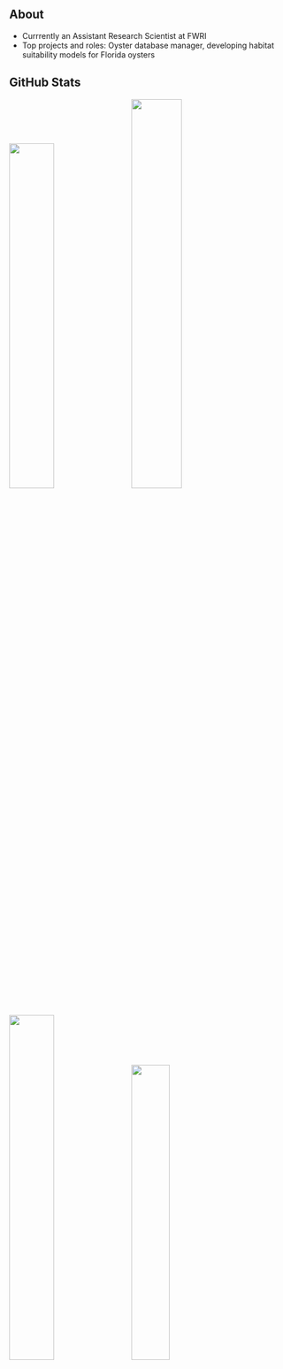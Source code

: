 ## About
- Currrently an Assistant Research Scientist at FWRI
- Top projects and roles: Oyster database manager, developing habitat suitability models for Florida oysters

## GitHub Stats
<div class='container'>
  <img style="height: auto; width: 40%;" class="img" src = "https://github-readme-stats-seven-iota-61.vercel.app/api?username=E-Levine&show=reviews&theme=blue-green&rank_icon=github&hide_border=false&include_all_commits=true&count_private=false&hide=stars&show_icons=true&custom_title=Stats&exclude_repo=github-readme-stats,github-readme-streak-stats,github-profile-trophy" />
  &nbsp;
  &nbsp;
 <img style="height: auto; width: 42.5%;" class="img" src = "https://github-readme-streak-stats-rho-brown.vercel.app/?user=E-Levine&theme=blue-green&date_format=j%20M%5B%20Y%5D&exclude_days=Sun%2CSat" /></div>
</div>


<div class='container'>
  <img style="height: auto; width: 40%;" class="img" src = "https://github-readme-stats-seven-iota-61.vercel.app/api/top-langs/?username=E-Levine&theme=gotham&hide_border=false&include_all_commits=false&count_private=false&layout=donut&exclude_repo=github-readme-stats,github-readme-streak-stats,github-profile-trophy" />
  &nbsp;
  &nbsp;
  <img style="height: auto; width: 37%;" class="img" src = "https://github-profile-trophy.vercel.app/?username=E-Levine&theme=alduin&title=Commit,Stars,Issues,Repositories,PullRequest,Experience&row=2&column=3" /></div>
</div>
